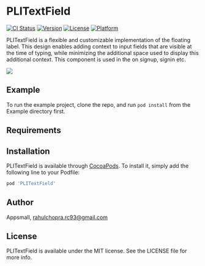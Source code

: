 # PLITextField

[![CI Status](https://img.shields.io/travis/Choprarahul/PLITextField.svg?style=flat)](https://travis-ci.org/Choprarahul/PLITextField)
[![Version](https://img.shields.io/cocoapods/v/PLITextField.svg?style=flat)](https://cocoapods.org/pods/PLITextField)
[![License](https://img.shields.io/cocoapods/l/PLITextField.svg?style=flat)](https://cocoapods.org/pods/PLITextField)
[![Platform](https://img.shields.io/cocoapods/p/PLITextField.svg?style=flat)](https://cocoapods.org/pods/PLITextField)


PLITextField is a flexible and customizable implementation of the floating label. This design enables adding context to input fields that are visible at the time of typing, while minimizing the additional space used to display this additional context. This component is used in the on signup, signin etc.

![](/PLITextField/images/example1.png)

## Example

To run the example project, clone the repo, and run `pod install` from the Example directory first.

## Requirements

## Installation

PLITextField is available through [CocoaPods](https://cocoapods.org). To install
it, simply add the following line to your Podfile:

```ruby
pod 'PLITextField'
```

## Author

Appsmall, rahulchopra.rc93@gmail.com

## License

PLITextField is available under the MIT license. See the LICENSE file for more info.
